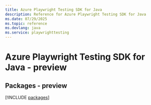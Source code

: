 ```yaml
---
title: Azure Playwright Testing SDK for Java
description: Reference for Azure Playwright Testing SDK for Java
ms.date: 07/29/2025
ms.topic: reference
ms.devlang: java
ms.service: playwrighttesting
---
```

# Azure Playwright Testing SDK for Java - preview
## Packages - preview
[!INCLUDE [packages](playwright-testing-index.md)]